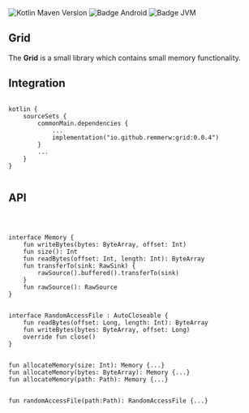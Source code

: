 <div>
    <div>
        <img src="https://img.shields.io/maven-central/v/io.github.remmerw/grid" alt="Kotlin Maven Version" />
        <img src="https://img.shields.io/badge/Platform-Android-brightgreen.svg?logo=android" alt="Badge Android" />
        <img src="https://img.shields.io/badge/Platform-JVM-8A2BE2.svg?logo=openjdk" alt="Badge JVM" />
    </div>
</div>

## Grid

The **Grid** is a small library which contains small memory functionality.


## Integration

```
    
kotlin {
    sourceSets {
        commonMain.dependencies {
            ...
            implementation("io.github.remmerw:grid:0.0.4")
        }
        ...
    }
}
    
```

## API

```



interface Memory {
    fun writeBytes(bytes: ByteArray, offset: Int)
    fun size(): Int
    fun readBytes(offset: Int, length: Int): ByteArray
    fun transferTo(sink: RawSink) {
        rawSource().buffered().transferTo(sink)
    }
    fun rawSource(): RawSource
}


interface RandomAccessFile : AutoCloseable {
    fun readBytes(offset: Long, length: Int): ByteArray
    fun writeBytes(bytes: ByteArray, offset: Long)
    override fun close()
}


fun allocateMemory(size: Int): Memory {...}
fun allocateMemory(bytes: ByteArray): Memory {...}
fun allocateMemory(path: Path): Memory {...}


fun randomAccessFile(path:Path): RandomAccessFile {...}

```

